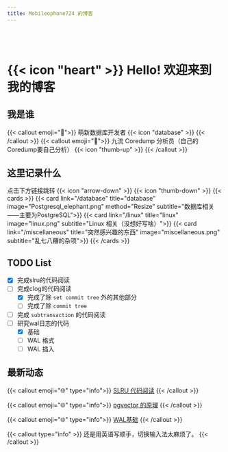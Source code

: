 ```yaml
---
title: Mobileophone724 的博客
---
```


<br/><br/>
# {{< icon "heart" >}} Hello! 欢迎来到我的博客



## 我是谁
{{< callout emoji="👋">}}
  萌新数据库开发者 {{< icon "database" >}}
{{< /callout >}}
{{< callout emoji="🤔">}}
  九流 Coredump 分析员（自己的Coredump要自己分析） {{< icon "thumb-up" >}}
{{< /callout >}}

## 这里记录什么
点击下方链接跳转 {{< icon "arrow-down" >}}  {{< icon "thumb-down" >}}
{{< cards >}}
  {{< card link="/database" title="database" image="Postgresql_elephant.png" method="Resize" 
  subtitle="数据库相关——主要为PostgreSQL">}}
  {{< card link="/linux" title="linux" image="linux.png" 
  subtitle="Linux 相关（没想好写啥）">}}
  {{< card link="/miscellaneous" title="突然感兴趣的东西" image="miscellaneous.png" 
  subtitle="乱七八糟的杂项">}}
{{< /cards >}}

## TODO List
* [x] 完成slru的代码阅读
* [ ] 完成clog的代码阅读
  * [x] 完成了除 `set commit tree` 外的其他部分
  * [ ] 完成了除 `commit tree`
* [ ] 完成 `subtransaction` 的代码阅读
* [ ] 研究wal日志的代码
  * [x] 基础
  * [ ] WAL 格式
  * [ ] WAL 插入

## 最新动态
{{< callout emoji="🌐" type="info">}}
  [SLRU 代码阅读](database/pg_xact/slru/slru/)
{{< /callout >}}

{{< callout emoji="🌐" type="info">}}
  [pgvector 的原理](database/pgvec/)
{{< /callout >}}

{{< callout emoji="🌐" type="info">}}
  [WAL基础](database/pg_xact/wal/basic/)
{{< /callout >}}

{{< callout type="info" >}}
  还是用英语写顺手，切换输入法太麻烦了。
{{< /callout >}}